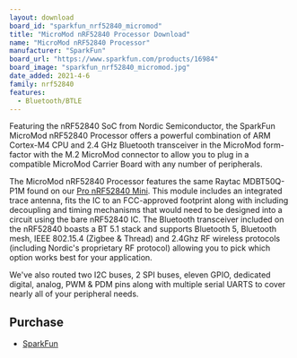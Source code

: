 ```yaml
---
layout: download
board_id: "sparkfun_nrf52840_micromod"
title: "MicroMod nRF52840 Processor Download"
name: "MicroMod nRF52840 Processor"
manufacturer: "SparkFun"
board_url: "https://www.sparkfun.com/products/16984"
board_image: "sparkfun_nrf52840_micromod.jpg"
date_added: 2021-4-6
family: nrf52840
features:
  - Bluetooth/BTLE
---
```


Featuring the nRF52840 SoC from Nordic Semiconductor, the SparkFun MicroMod nRF52840 Processor offers a powerful combination of ARM Cortex-M4 CPU and 2.4 GHz Bluetooth transceiver in the MicroMod form-factor with the M.2 MicroMod connector to allow you to plug in a compatible MicroMod Carrier Board with any number of peripherals.

The MicroMod nRF52840 Processor features the same Raytac MDBT50Q-P1M found on our [Pro nRF52840 Mini](https://www.sparkfun.com/products/15025?_ga=2.250420870.1636744795.1610382737-881909304.1580318117). This module includes an integrated trace antenna, fits the IC to an FCC-approved footprint along with including decoupling and timing mechanisms that would need to be designed into a circuit using the bare nRF52840 IC. The Bluetooth transceiver included on the nRF52840 boasts a BT 5.1 stack and supports Bluetooth 5, Bluetooth mesh, IEEE 802.15.4 (Zigbee & Thread) and 2.4Ghz RF wireless protocols (including Nordic's proprietary RF protocol) allowing you to pick which option works best for your application.

We've also routed two I2C buses, 2 SPI buses, eleven GPIO, dedicated digital, analog, PWM & PDM pins along with multiple serial UARTS to cover nearly all of your peripheral needs.

## Purchase
* [SparkFun](https://www.sparkfun.com/products/16984)
